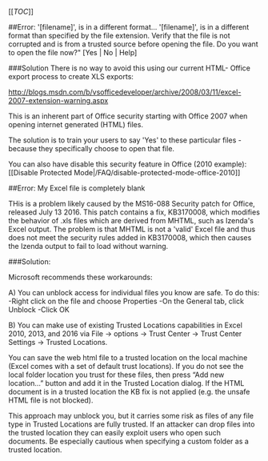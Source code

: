 [[_TOC_]]

##Error: '[filename]', is in a different format...
'[filename]', is in a different format than specified by the file extension. Verify that the file is not corrupted and is from a trusted source before opening the file. Do you want to open the file now?"  [Yes | No | Help]

###Solution
There is no way to avoid this using our current HTML- Office export process to create XLS exports:

http://blogs.msdn.com/b/vsofficedeveloper/archive/2008/03/11/excel-2007-extension-warning.aspx

This is an inherent part of Office security starting with Office 2007 when opening internet generated (HTML) files. 

The solution is to train your users to say 'Yes' to these particular files - because they specifically choose to open that file.

You can also have disable this security feature in Office (2010 example):
[[Disable Protected Mode|/FAQ/disable-protected-mode-office-2010]]

##Error: My Excel file is completely blank

THis is a problem likely caused by the MS16-088 Security patch for Office, released July 13 2016. This patch contains a fix, KB3170008, which modifies the behavior of .xls files which are derived from MHTML, such as Izenda's Excel output. The problem is that MHTML is not a 'valid' Excel file and thus does not meet the security rules added in KB3170008, which then causes the Izenda output to fail to load without warning.

###Solution:

Microsoft recommends these workarounds:

A) You can unblock access for individual files you know are safe. To do this:
-Right click on the file and choose Properties
-On the General tab, click Unblock
-Click OK

B) You can make use of existing Trusted Locations capabilities in Excel 2010, 2013, and 2016 via File -> options -> Trust Center -> Trust Center Settings -> Trusted Locations.

You can save the web html file to a trusted location on the local machine (Excel comes with a set of default trust locations). If you do not see the local folder location you trust for these files, then press “Add new location…” button and add it in the Trusted Location dialog. If the HTML document is in a trusted location the KB fix is not applied (e.g. the unsafe HTML file is not blocked).

This approach may unblock you, but it carries some risk as files of any file type in Trusted Locations are fully trusted. If an attacker can drop files into the trusted location they can easily exploit users who open such documents. Be especially cautious when specifying a custom folder as a trusted location.